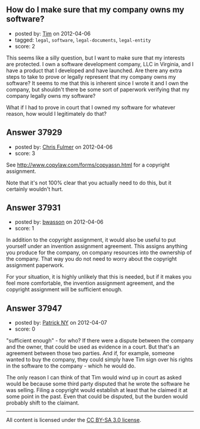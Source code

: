 ## How do I make sure that my company owns my software?

- posted by: [Tim](https://stackexchange.com/users/-1/14914-tim) on 2012-04-06
- tagged: `legal`, `software`, `legal-documents`, `legal-entity`
- score: 2

This seems like a silly question, but I want to make sure that my interests are protected. I own a software development company, LLC in Virginia, and I have a product that I developed and have launched. Are there any extra steps to take to prove or legally represent that my company owns my software? It seems to me that this is inherent since I wrote it and I own the company, but shouldn't there be some sort of paperwork verifying that my company legally owns my software? 

What if I had to prove in court that I owned my software for whatever reason, how would I legitimately do that?



## Answer 37929

- posted by: [Chris Fulmer](https://stackexchange.com/users/-1/17026-chris-fulmer) on 2012-04-06
- score: 3

See http://www.copylaw.com/forms/copyassn.html for a copyright assignment.

Note that it's not 100% clear that you actually need to do this, but it certainly wouldn't hurt.


## Answer 37931

- posted by: [bwasson](https://stackexchange.com/users/-1/12611-bwasson) on 2012-04-06
- score: 1

In addition to the copyright assignment, it would also be useful to put yourself under an invention assignment agreement. This assigns anything you produce for the company, on company resources into the ownership of the company. That way you do not need to worry about the copyright assignment paperwork. 

For your situation, it is highly unlikely that this is needed, but if it makes you feel more comfortable, the invention assignment agreement, and the copyright assignment will be sufficient enough. 


## Answer 37947

- posted by: [Patrick NY](https://stackexchange.com/users/-1/14366-patrick-ny) on 2012-04-07
- score: 0

"sufficient enough" - for who?
If there were a dispute between the company and the owner, that could be used as evidence in a court. But that's an agreement between those two parties. And if, for example, someone wanted to buy the company, they could simply have Tim sign over his rights in the software to the company - which he would do.

The only reason I can think of that Tim would wind up in court as asked would be because some third party disputed that he wrote the software he was selling. Filing a copyright would establish at least that he claimed it at some point in the past. Even that could be disputed, but the burden would probably shift to the claimant.





---

All content is licensed under the [CC BY-SA 3.0 license](https://creativecommons.org/licenses/by-sa/3.0/).
